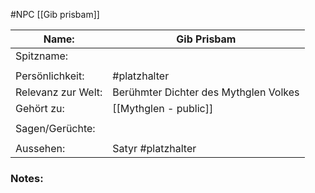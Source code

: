 #NPC [[Gib prisbam]]

| Name:              | Gib Prisbam                           |
| ------------------ | ------------------------------------- |
| Spitzname:         |                                       |
|                    |                                       |
| Persönlichkeit:    | #platzhalter                          |
| Relevanz zur Welt: | Berühmter Dichter des Mythglen Volkes |
| Gehört zu:         | [[Mythglen - public]]                 |
|                    |                                       |
| Sagen/Gerüchte:    |                                       |
|                    |                                       |
| Aussehen:          | Satyr #platzhalter                    |
### Notes:
